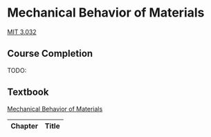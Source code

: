 # Mechanical Behavior of Materials

[MIT 3.032](https://ocw.mit.edu/courses/materials-science-and-engineering/3-032-mechanical-behavior-of-materials-fall-2007/)

## Course Completion

TODO:

## Textbook

[Mechanical Behavior of Materials](https://isbnsearch.org/isbn/013905720X)

| Chapter | Title |
| ---- | ---- | 
